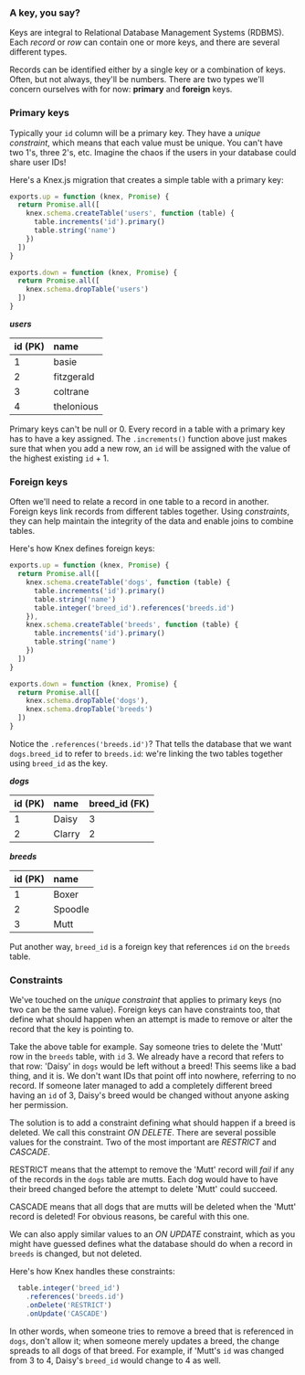### A key, you say?

Keys are integral to Relational Database Management Systems (RDBMS). Each _record_ or _row_ can contain one or more keys, and there are several different types.

Records can be identified either by a single key or a combination of keys. Often, but not always, they'll be numbers. There are two types we'll concern ourselves with for now: **primary** and **foreign** keys.


### Primary keys

Typically your `id` column will be a primary key. They have a _unique constraint_, which means that each value must be unique. You can't have two 1's, three 2's, etc. Imagine the chaos if the users in your database could share user IDs! 

Here's a Knex.js migration that creates a simple table with a primary key:

```js
exports.up = function (knex, Promise) {
  return Promise.all([
    knex.schema.createTable('users', function (table) {
      table.increments('id').primary()
      table.string('name')
    })
  ])
}

exports.down = function (knex, Promise) {
  return Promise.all([
    knex.schema.dropTable('users')
  ])
}
```

***users***

| id (PK) | name       |
|:--------|:-----------|
| 1       | basie      |
| 2       | fitzgerald |
| 3       | coltrane   |
| 4       | thelonious |

Primary keys can't be null or 0. Every record in a table with a primary key has to have a key assigned. The `.increments()` function above just makes sure that when you add a new row, an `id` will be assigned with the value of the highest existing `id` + 1.


### Foreign keys

Often we'll need to relate a record in one table to a record in another. Foreign keys link records from different tables together. Using _constraints_, they can help maintain the integrity of the data and enable joins to combine tables.

Here's how Knex defines foreign keys:

```js
exports.up = function (knex, Promise) {
  return Promise.all([
    knex.schema.createTable('dogs', function (table) {
      table.increments('id').primary()
      table.string('name')
      table.integer('breed_id').references('breeds.id')
    }),
    knex.schema.createTable('breeds', function (table) {
      table.increments('id').primary()
      table.string('name')
    })
  ])
}

exports.down = function (knex, Promise) {
  return Promise.all([
    knex.schema.dropTable('dogs'),
    knex.schema.dropTable('breeds')
  ])
}
```

Notice the `.references('breeds.id')`? That tells the database that we want `dogs.breed_id` to refer to `breeds.id`: we're linking the two tables together using `breed_id` as the key.

***dogs***

| id (PK) | name   | breed_id (FK) |
|:--------|:-------|:--------------|
| 1       | Daisy  | 3             |
| 2       | Clarry | 2             |

***breeds***

| id (PK) | name    |
|:--------|:--------|
| 1       | Boxer   |
| 2       | Spoodle |
| 3       | Mutt    |

Put another way, `breed_id` is a foreign key that references `id` on the `breeds` table.


### Constraints

We've touched on the _unique constraint_ that applies to primary keys (no two can be the same value). Foreign keys can have constraints too, that define what should happen when an attempt is made to remove or alter the record that the key is pointing to.

Take the above table for example. Say someone tries to delete the 'Mutt' row in the `breeds` table, with `id` 3. We already have a record that refers to that row: 'Daisy' in `dogs` would be left without a breed! This seems like a bad thing, and it is. We don't want IDs that point off into nowhere, referring to no record. If someone later managed to add a completely different breed having an `id` of 3, Daisy's breed would be changed without anyone asking her permission.

The solution is to add a constraint defining what should happen if a breed is deleted. We call this constraint _ON DELETE_. There are several possible values for the constraint. Two of the most important are _RESTRICT_ and _CASCADE_. 

RESTRICT means that the attempt to remove the 'Mutt' record will _fail_ if any of the records in the `dogs` table are mutts. Each dog would have to have their breed changed before the attempt to delete 'Mutt' could succeed.

CASCADE means that all dogs that are mutts will be deleted when the 'Mutt' record is deleted! For obvious reasons, be careful with this one.

We can also apply similar values to an _ON UPDATE_ constraint, which as you might have guessed defines what the database should do when a record in `breeds` is changed, but not deleted.

Here's how Knex handles these constraints:

```js
  table.integer('breed_id')
    .references('breeds.id')
    .onDelete('RESTRICT')
    .onUpdate('CASCADE')
```

In other words, when someone tries to remove a breed that is referenced in `dogs`, don't allow it; when someone merely updates a breed, the change spreads to all dogs of that breed. For example, if 'Mutt's `id` was changed from 3 to 4, Daisy's `breed_id` would change to 4 as well.
